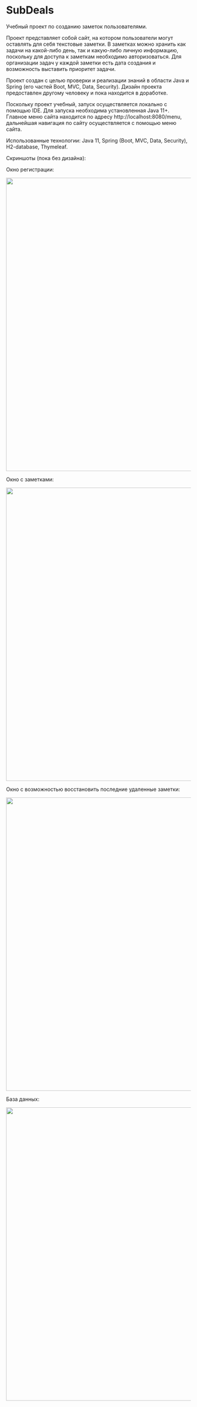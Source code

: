 # SubDeals
Учебный проект по созданию заметок пользователями.

Проект представляет собой сайт, на котором пользователи могут оставлять для себя текстовые заметки. В заметках можно хранить как задачи на какой-либо день, так и какую-либо личную информацию, поскольку для доступа к заметкам необходимо авторизоваться. Для организации задач у каждой заметки есть дата создания и возможность выставить приоритет задачи.

Проект создан с целью проверки и реализации знаний в области Java и Spring (его частей Boot, MVC, Data, Security). Дизайн проекта предоставлен другому человеку и пока находится в доработке.

Поскольку проект учебный, запуск осуществляется локально с помощью IDE. Для запуска необходима установленная Java 11+. Главное меню сайта находится по адресу http://localhost:8080/menu, дальнейшая навигация по сайту осуществляется с помощью меню сайта.

Использованные технологии: Java 11, Spring (Boot, MVC, Data, Security), H2-database, Thymeleaf.

Скриншоты (пока без дизайна):

Окно регистрации:

<image src="https://user-images.githubusercontent.com/69385617/168803766-bf7a4bcd-59a4-43c2-8f11-f9171244855c.png" width="800" height="auto"/>

Окно с заметками:
<!-- ![image](https://user-images.githubusercontent.com/69385617/168804431-6ec4814e-3a72-401f-9502-7bc9c44274ff.png) -->
<!-- <image src="https://user-images.githubusercontent.com/69385617/168798690-4a7e6548-6535-422d-a1d4-1d8e00aa1885.png" width="900" height="auto"/> -->
<image src="https://user-images.githubusercontent.com/69385617/168804431-6ec4814e-3a72-401f-9502-7bc9c44274ff.png" width="800" height="auto"/>

Окно с возможностью восстановить последние удаленные заметки:
<!-- ![image](https://user-images.githubusercontent.com/69385617/168804718-4b955453-5328-4fff-af82-1ee9bb429275.png) -->
<!-- <image src="https://user-images.githubusercontent.com/69385617/168798847-55633fe4-8109-4a70-b698-2fa6d0a598de.png" width="800" height="auto"/> -->
<image src="https://user-images.githubusercontent.com/69385617/168804718-4b955453-5328-4fff-af82-1ee9bb429275.png" width="800" height="auto"/>

База данных:
<!-- ![image](https://user-images.githubusercontent.com/69385617/168805352-f6b7ed17-6919-4220-be5c-94bdf41479cf.png) -->
<!-- <image src="https://user-images.githubusercontent.com/69385617/168799279-9715bdd1-1a0b-4ca8-9cac-5bab67ef7c38.png" width="800" height="auto"/> -->
<image src="https://user-images.githubusercontent.com/69385617/168805352-f6b7ed17-6919-4220-be5c-94bdf41479cf.png" width="800" height="auto"/>

